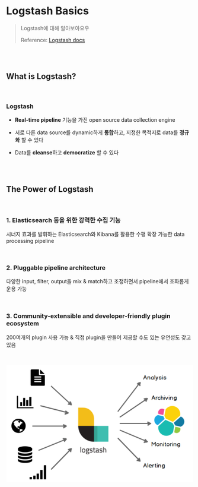 # Logstash Basics

> Logstash에 대해 알아보아요우
>
> Reference: [Logstash docs](https://www.elastic.co/guide/en/logstash/current/introduction.html)

<br>

<br>

## What is Logstash?

<br>

### Logstash

- **Real-time pipeline** 기능을 가진 open source data collection engine
- 서로 다른 data source를 dynamic하게 **통합**하고, 지정한 목적지로 data를 **정규화** 할 수 있다

- Data를 **cleanse**하고 **democratize** 할 수 있다

<br>

<br>

## The Power of Logstash

<br>

### 1. Elasticsearch 등을 위한 강력한 수집 기능

시너지 효과를 발휘하는 Elasticsearch와 Kibana를 활용한 수평 확장 가능한 data processing pipeline

<br>

### 2. Pluggable pipeline architecture

다양한 input, filter, output을 mix & match하고 조정하면서 pipeline에서 조화롭게 운용 가능

<br>

### 3. Community-extensible and developer-friendly plugin ecosystem

200여개의 plugin 사용 가능 & 직접 plugin을 만들어 제공할 수도 있는 유연성도 갖고 있음

<br>

![logstash](../../images/image-20201203132913092.png)

